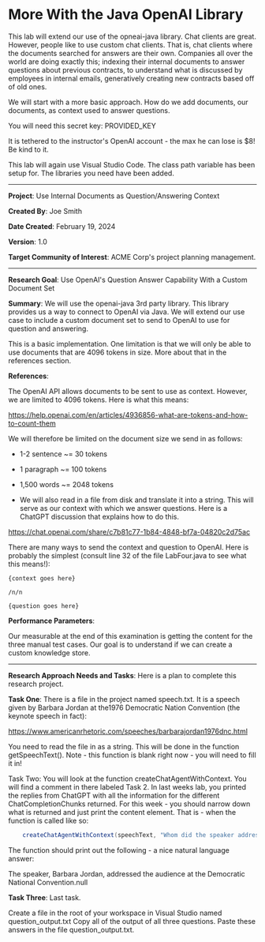 # More With the Java OpenAI Library #

This lab will extend our use of the opneai-java library.  Chat clients are great.  However, people like to use custom chat clients.  That is, chat clients where the documents searched for answers are their own.  Companies all over the world are doing exactly this; indexing their internal documents to answer questions about previous contracts, to understand what is discussed by employees in internal emails, generatively creating new contracts based off of old ones.

We will start with a more basic approach.  How do we add documents, our documents, as context used to answer questions.

You will need this secret key: PROVIDED_KEY

It is tethered to the instructor's OpenAI account - the max he can lose is $8!  Be kind to it.

This lab will again use Visual Studio Code.  The class path variable has been setup for.  The libraries you need have been added.

---

**Project**: Use Internal Documents as Question/Answering Context

**Created By**: Joe Smith

**Date Created**: February 19, 2024

**Version**: 1.0

**Target Community of Interest**: ACME Corp's project planning management.

___

**Research Goal**: Use OpenAI's Question Answer Capability With a Custom Document Set

**Summary**: We will use the openai-java 3rd party library. This library provides us a way to connect to OpenAI via Java. We will extend our use case to include a custom document set to send to OpenAI to use for question and answering.

This is a basic implementation.  One limitation is that we will only be able to use documents that are 4096 tokens in size.  More about that in the references section.

**References**:

The OpenAI API allows documents to be sent to use as context.  However, we are limited to 4096 tokens.  Here is what this means:

https://help.openai.com/en/articles/4936856-what-are-tokens-and-how-to-count-them

We will therefore be limited on the document size we send in as follows:

- 1-2 sentence ~= 30 tokens
- 1 paragraph ~= 100 tokens
- 1,500 words ~= 2048 tokens

- We will also read in a file from disk and translate it into a string.  This will serve as our context with which we answer questions.   Here is a ChatGPT discussion that explains how to do this.

https://chat.openai.com/share/c7b81c77-1b84-4848-bf7a-04820c2d75ac

There are many ways to send the context and question to OpenAI.  Here is probably the simplest (consult line 32 of the file LabFour.java to see what this means!):
```
{context goes here}

/n/n

{question goes here}
```
**Performance Parameters**:

Our measurable at the end of this examination is getting the content for the three manual test cases.  Our goal is to understand if we can create a custom knowledge store.

___

**Research Approach Needs and Tasks**:  Here is a plan to complete this research project.

**Task One**: There is a file in the project named speech.txt.  It is a speech given by Barbara Jordan at the1976 Democratic Nation Convention (the keynote speech in fact):

https://www.americanrhetoric.com/speeches/barbarajordan1976dnc.html

You need to read the file in as a string.  This will be done in the function getSpeechText(). Note - this function is blank right now - you will need to fill it in!

Task Two: You will look at the function createChatAgentWithContext.  You will find a comment in there labeled Task 2.  In last weeks lab, you printed the replies from ChatGPT with all the information for the different ChatCompletionChunks returned.  For this week - you should narrow down what is returned and just print the content element.  That is - when the function is called like so:

``` Java
    createChatAgentWithContext(speechText, "Whom did the speaker address?");
```

The function should print out the following - a nice natural language answer:

The speaker, Barbara Jordan, addressed the audience at the Democratic National Convention.null

**Task Three**: Last task.

Create a file in the root of your workspace in Visual Studio named question_output.txt
Copy all of the output of all three questions. Paste these answers in the file question_output.txt. 
